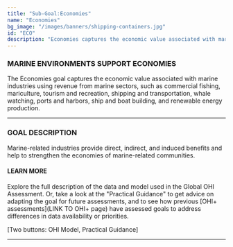 ```yaml
---
title: "Sub-Goal:Economies"
name: "Economies"
bg_image: "/images/banners/shipping-containers.jpg"
id: "ECO"
description: "Economies captures the economic value associated with marine industries using revenue from marine sectors. It is composed of a single component, revenue."
---
```


### MARINE ENVIRONMENTS SUPPORT ECONOMIES
The Economies goal captures the economic value associated with marine industries using revenue from marine sectors, such as commercial fishing, mariculture, tourism and recreation, shipping and transportation, whale watching, ports and harbors, ship and boat building, and renewable energy production.


----

### GOAL DESCRIPTION
Marine-related industries provide direct, indirect, and induced benefits and help to strengthen the economies of marine-related communities.  


#### LEARN MORE
Explore the full description of the data and model used in the Global OHI Assessment. Or, take a look at the "Practical Guidance" to get advice on adapting the goal for future assessments, and to see how previous [OHI+ assessments](LINK TO OHI+ page) have assessed goals to address differences in data availability or priorities.

[Two buttons: OHI Model, Practical Guidance]

----
